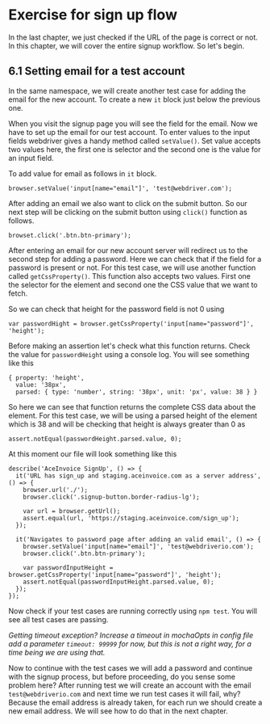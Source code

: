 # Exercise for sign up flow

In the last chapter, we just checked if the URL of the page is correct or not. In this chapter, we will cover the entire signup workflow.
So let's begin.

## 6.1 Setting email for a test account

In the same namespace, we will create another test case for adding the email for the new account. To create a new `it` block just below the previous one.

When you visit the signup page you will see the field for the email. Now we have to set up the email for our test account.
To enter values to the input fields webdriver gives a handy method called `setValue()`. Set value accepts two values here, the first one is
selector and the second one is the value for an input field.

To add value for email as follows in `it` block.

```
browser.setValue('input[name="email"]', 'test@webdriver.com');
```

After adding an email we also want to click on the submit button. So our next step will be clicking on the submit button using `click()` function as follows.

```
browset.click('.btn.btn-primary');
```

After entering an email for our new account server will redirect us to the second step for adding a password. Here we can check that if the field for a password is present or not. For this test case, we will use another function called `getCssProperty()`. This function also accepts two values. First one the selector for the element and second one the CSS value that we want to fetch.

So we can check that height for the password field is not 0 using

```
var passwordHight = browser.getCssProperty('input[name="password"]', 'height');
```

Before making an assertion let's check what this function returns. Check the value for `passwordHeight` using a console log. You will see something like this

```
{ property: 'height',
  value: '38px',
  parsed: { type: 'number', string: '38px', unit: 'px', value: 38 } }
```

So here we can see that function returns the complete CSS data about the element. For this test case, we will be using a parsed height of the element which is 38 and will be checking that height is always greater than 0 as

```
assert.notEqual(passwordHeight.parsed.value, 0);
```

At this moment our file will look something like this

```
describe('AceInvoice SignUp', () => {
  it('URL has sign_up and staging.aceinvoice.com as a server address', () => {
    browser.url('./');
    browser.click('.signup-button.border-radius-lg');

    var url = browser.getUrl();
    assert.equal(url, 'https://staging.aceinvoice.com/sign_up');
  });

  it('Navigates to password page after adding an valid email', () => {
    browser.setValue('input[name="email"]', 'test@webdriverio.com');
    browser.click('.btn.btn-primary');

    var passwordInputHeight = browser.getCssProperty('input[name="password"]', 'height');
    assert.notEqual(passwordInputHeight.parsed.value, 0);
  });
});
```

Now check if your test cases are running correctly using `npm test`. You will see all test cases are passing.

_Getting timeout exception? Increase a timeout in mochaOpts in config file add a parameter `timeout: 99999` for now, but this is not a right way, for a time being we are using that._

Now to continue with the test cases we will add a password and continue with the signup process, but before proceeding, do you sense some problem here? After running test we will create an account with the email `test@webdriverio.com` and next time we run test cases it will fail, why? Because the email address is already taken, for each run we should create a new email address. We will see how to do that in the next chapter.
